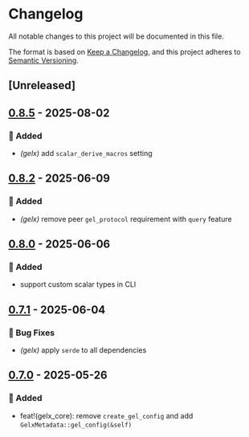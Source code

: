 # Changelog

All notable changes to this project will be documented in this file.

The format is based on [Keep a Changelog](https://keepachangelog.com/en/1.0.0/),
and this project adheres to [Semantic Versioning](https://semver.org/spec/v2.0.0.html).

## [Unreleased]

## [0.8.5](https://github.com/ifiokjr/gelx/compare/gelx_build-v0.8.4...gelx_build-v0.8.5) - 2025-08-02

### <!-- 0 -->🎉 Added

- *(gelx)* add `scalar_derive_macros` setting

## [0.8.2](https://github.com/ifiokjr/gelx/compare/gelx_build-v0.8.1...gelx_build-v0.8.2) - 2025-06-09

### <!-- 0 -->🎉 Added

- *(gelx)* remove peer `gel_protocol` requirement with `query` feature

## [0.8.0](https://github.com/ifiokjr/gelx/compare/gelx_build-v0.7.1...gelx_build-v0.8.0) - 2025-06-06

### <!-- 0 -->🎉 Added

- support custom scalar types in CLI

## [0.7.1](https://github.com/ifiokjr/gelx/compare/gelx_build-v0.7.0...gelx_build-v0.7.1) - 2025-06-04

### <!-- 1 -->🐛 Bug Fixes

- *(gelx)* apply `serde` to all dependencies

## [0.7.0](https://github.com/ifiokjr/gelx/compare/v0.6.0...v0.7.0) - 2025-05-26

### <!-- 0 -->🎉 Added

- feat!(gelx_core): remove `create_gel_config` and add `GelxMetadata::gel_config(&self)`

